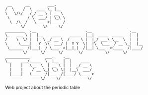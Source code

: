      __      __        ___.                                       
    /  \    /  \  ____ \_ |__                                     
    \   \/\/   /_/ __ \ | __ \                                    
     \        / \  ___/ | \_\ \                                   
      \__/\  /   \___  >|___  /                                   
           \/        \/     \/                                    
    _________  .__                      .__                 .__   
    \_   ___ \ |  |__    ____    _____  |__|  ____  _____   |  |  
    /    \  \/ |  |  \ _/ __ \  /     \ |  |_/ ___\ \__  \  |  |  
    \     \____|   Y  \\  ___/ |  Y Y  \|  |\  \___  / __ \_|  |__
     \______  /|___|  / \___  >|__|_|  /|__| \___  >(____  /|____/
            \/      \/      \/       \/          \/      \/       
    ___________       ___.    .__                                 
    \__    ___/_____  \_ |__  |  |    ____                        
      |    |   \__  \  | __ \ |  |  _/ __ \                       
      |    |    / __ \_| \_\ \|  |__\  ___/                       
      |____|   (____  /|___  /|____/ \___  >                      
                    \/     \/            \/                       

Web project about the periodic table
